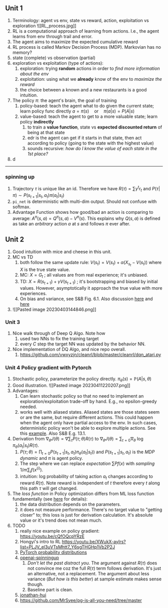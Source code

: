 ## Unit 1
1. Terminology: agent vs env, state vs reward, action, exploitation vs exploration
![[RL_process.jpg]]
2. RL is a computational approach of learning from actions. I.e., the agent learns from env through trail and error.
3. The agent aims to maximize the expected cumulative reward
4. RL process is called Markov Decision Process (MDP). Markovian has no memory?
5. state (complete) vs observation (partial)
6. exploration vs exploitation (type of actions): 
	1. exploration: trying **random** actions in order to *find more information about the env*
	2. exploitation: using what we **already** know of the env to *maximize the reward*
	3. the choice between a known and a new restaurants is a good intuition.
7. The policy $\pi$: the agent's brain, the goal of training
	1. policy-based: teach the agent what to do given the current state; learn policy func directly
			$a = \pi (s)\quad \mathrm{or} \quad \pi(a|s) = P(A|s)$
	2. value-based: teach the agent to get to a more valuable state; learn policy **indirectly**
		1. to train a **value function**, state vs **expected discounted return** of being at that state
		2. edr is the agent can get if it starts in that state, then act according to policy (going to the state with the highest value)
		3. sounds recursive: *how do I know the value of each state in the 1st place?*
8. d

---


### spinning up
1. Trajectory $\tau$ is unique like an id. Therefore we have $R(\tau) = \sum \gamma^t r_t$ and $P(\tau|\pi) \sim P(s_{t+1}|s_t, a_t)\pi(a_t|s_t)$ 
2. `pi_net` is deterministic with multi-dim output. Should not confuse with softmax.
3. Advantage Function shows how good/bad an action is comparing to average: $A^{\pi}(s, a)=Q^{\pi}(s, a)-V^{\pi}(s)$. This explains why $Q(s, a)$ is defined as take an *arbitrary* action $a$ at $s$ and follows $\pi$ ever after. 

## Unit 2
1. Good intuition with mice and cheese in this unit.
2. MC vs TD
	1. both follow the same update rule: $V(s_t) = V(s_t) + \alpha (X_{s_t} - V(s_t))$ where $X$ is the true state value.
	2. MC: $X = G_t$ ; all values are from real experience; it's unbiased.
	3. TD: $X = R(s_{t+1}) + \gamma V(s_{t+1})$ ; it's bootstrapping and biased by initial values. However, asymptotically it approach the true value with more experiences.
	4. On bias and variance, see S&B Fig. 6.1. Also discussion [here](https://stats.stackexchange.com/questions/355820/why-do-temporal-difference-td-methods-have-lower-variance-than-monte-carlo-met) and [here](https://stats.stackexchange.com/questions/336974/when-are-monte-carlo-methods-preferred-over-temporal-difference-ones)
3. ![[Pasted image 20230403144846.png]]


### Unit 3
1. Nice walk through of Deep Q Algo. Note how
	1. used two NNs to fix the training target
	2. every $C$ step the target NN was updated by the behavior NN.
2. Nice implementation of DQ Algo, and nice repo overall.
	1. https://github.com/vwxyzjn/cleanrl/blob/master/cleanrl/dqn_atari.py

### Unit 4 Policy gradient with Pytorch
1. Stochastic policy, parameterize the policy directly. $\pi_{\theta}(s)=\mathbb{P}(A|s, \theta)$
2. Good illustration. ![[Pasted image 20230411220207.png]]
3. Advantages:
	1. Can learn stochastic policy so that no need to implement an exploration/exploitation trade-off by hand. E.g., no epsilon-greedy needed.
	2. works well with aliased states. Aliased states are those states seem or are the same, but require different actions. This could happen when the agent only have partial access to the env. In such cases, deterministic policy won't be able to explore multiple actions. See this [example](https://youtu.be/y3oqOjHilio?t=1465). Also S&B E.g. 13.1.
4. Derivation from $\nabla_\theta J(\theta) = \nabla \sum_{\tau} P(\tau; \theta) R(\tau)$  to  $\nabla_\theta J(\theta) = \sum_{t=0} \nabla_{\theta} \ \log \pi_{\theta}(a_t|s_t)R(\tau)$.
	1. $P(\tau;\theta)=\prod_{t=0} P(s_{t+1}|s_t, a_t) \pi_{\theta}(a_t|s_t))$ and $P(s_{t+1}|s_t, a_t)$ is the *MDP dynamic* and $\pi$ is agent policy.
	2. The step where we can replace *expectation* $\sum P f(x)$ with *sampling* $1/m \sum_{i} f(x^{(i)})$. 
	3. intuition: log probability of taking action $a_t$ changes according to reward $R(\tau)$. Note reward is independent of $t$ therefore every $t$ along this path $\tau$ will get changed.
5. The *loss function* in Policy optimization differs from ML loss function fundamentally (see [here](https://spinningup.openai.com/en/latest/spinningup/rl_intro3.html#implementing-the-simplest-policy-gradient) for details):
	1. the data distribution depends on the parameters.
	2. it does not measure performance. There's no target value to "getting closer" to; this loss is just for derivation calculation. It's absolute value or it's trend does not mean much.
6. TODO
	1. really nice example on policy gradient: https://youtu.be/cQfOQcpYRzE
	2. Hongyi's intro to RL https://youtu.be/XWukX-ayIrs?list=PLJV_el3uVTsMhtt7_Y6sgTHGHp1Vb2P2J
	3. [PyTorch probability distributions](https://pytorch.org/docs/stable/distributions.html#)
	4. [openai-spinningup](https://spinningup.openai.com/en/latest/spinningup/rl_intro3.html)
		1. *Don't let the past distract you*. The argument against $R(\tau)$ does not convince me coz the full $R(\tau)$ term follows derivation. It's just an alternative, not a replacement. The argument about less variance (*But how is this better*) at sample estimate makes sense though.
		2. Baseline part is clean.
	5. [jonathan-hui](https://jonathan-hui.medium.com/rl-policy-gradients-explained-9b13b688b146)
	6. https://github.com/MrSyee/pg-is-all-you-need/tree/master